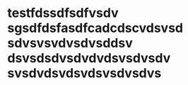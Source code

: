 # testfdssdfsdfvsdv  sgsdfdsfasdfcadcdscvdsvsd sdvsvsvdvsdvsddsv dsvsdsdvsdvdvdsvsdvsdv svsdvdsvdsvdsvsdvsdvs
